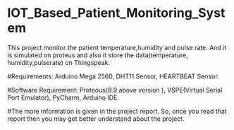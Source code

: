 # IOT_Based_Patient_Monitoring_System

This project monitor the patient temperature,humidity and pulse rate.
And it is simulated on proteus and also it store the data(temperature,
humidity,pulserate) on Thingspeak.

#Requirements:
Arduino Mega 2560,
DHT11 Sensor,
HEARTBEAT Sensor.

#Software Requirement:
Proteous(8.9 above version ),
VSPE(Virtual Serial Port Emulator),
PyCharm,
Arduino IDE.

#The more information is given in the project report.
So, once you read that report then you may get better understand about the project.


